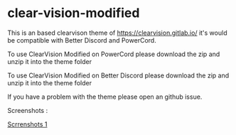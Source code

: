 # clear-vision-modified
This is an based clearvison theme of https://clearvision.gitlab.io/ it's would be compatible with Better Discord and PowerCord.


To use ClearVision Modified on PowerCord please download the zip and unzip it into the theme folder

To use ClearVision Modified on Better Discord please download the zip and unzip it into the theme folder



If you have a problem with the theme please open an github issue.


Screenshots :

[Scrrenshots 1]()
